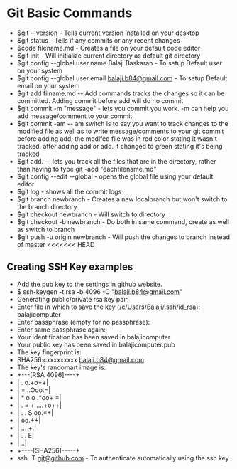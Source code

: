 # Git Basic Commands
- $git --version   - Tells current version installed on your desktop
- $git status - Tells if any commits or any recent changes
- $code filename.md - Creates a file on your default code editor
- $git init - Will initialize current directory as default git directory
- $git config --global user.name Balaji Baskaran  - To setup Default user on your system
- $git config --global user.email balaji.b84@gmail.com - To setup Default email on your system
- $git add filname.md -- Add commands tracks the changes so it can be committed. Adding commit before add will do no commit
- $git commit -m "message" - lets you commit you work. -m can help you add message/comment to your commit
- $git commit -am -- am switch is to say you want to track changes to the modified file as well as to write message/comments to your git commit before adding add, the modifed file was in red color stating it wasn't tracked. after adding add or add. it changed to green stating it's being tracked
- $git add. -- lets you track all the files that are in the directory, rather than having to type git -add "eachfilename.md"
- $git config --edit --global - opens the global file using your default editor
- $git log - shows all the commit logs
- $git branch newbranch - Creates a new localbranch but won't switch to the branch directory
- $git checkout newbranch - Will switch to directory
- $git checkout -b newbranch - Do both in same command, create as well as switch to branch
- $git push -u origin newbranch - Will push the changes to branch instead of master
<<<<<<< HEAD
## Creating SSH Key examples
- Add the pub key to the settings in github website. 
- $ ssh-keygen -t rsa -b 4096 -C "balaji.b84@gmail.com"
- Generating public/private rsa key pair.
- Enter file in which to save the key (/c/Users/Balaji/.ssh/id_rsa): balajicomputer
- Enter passphrase (empty for no passphrase):
- Enter same passphrase again:
- Your identification has been saved in balajicomputer
- Your public key has been saved in balajicomputer.pub
- The key fingerprint is:
- SHA256:cxxxxxxxxx balaji.b84@gmail.com
- The key's randomart image is:
- +---[RSA 4096]----+
- |      .    o.+o=+|
- |     =    ..Ooo.=|
- |    * o o .*oo+ =|
- |   . = + ....+o++|
- |    . . S   oo.=*|
- |            oo.++|
- |           ... +.|
- |            . . E|
- |               ..|
- +----[SHA256]-----+
- ssh -T git@github.com - To authenticate automatically using the ssh key

